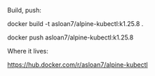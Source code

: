 Build, push:

docker build -t asloan7/alpine-kubectl:k1.25.8 .

docker push asloan7/alpine-kubectl:k1.25.8

Where it lives:

https://hub.docker.com/r/asloan7/alpine-kubectl
